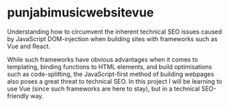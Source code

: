 # punjabimusicwebsitevue

Understanding how to circumvent the inherent technical SEO issues caused by JavaScript DOM-injection when building sites with frameworks such as Vue and React.

While such frameworks have obvious advantages when it comes to templating, binding functions to HTML elements, and build optimisations such as code-splitting, the JavaScript-first method of building webpages also poses a great threat to technical SEO. In this project I will be learning to use Vue (since such frameworks are here to stay), but in a technical SEO-friendly way.